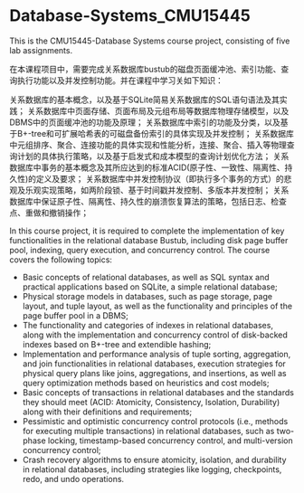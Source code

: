 # Database-Systems_CMU15445
This is the CMU15445-Database Systems course project, consisting of five lab assignments. 

在本课程项目中，需要完成关系数据库bustub的磁盘页面缓冲池、索引功能、查询执行功能以及并发控制功能。并在课程中学习关如下知识：

关系数据库的基本概念，以及基于SQLite简易关系数据库的SQL语句语法及其实践；
关系数据库中页面存储、页面布局及元组布局等数据库物理存储模型，以及DBMS中的页面缓冲池的功能及原理；
关系数据库中索引的功能及分类，以及基于B+-tree和可扩展哈希表的可磁盘备份索引的具体实现及并发控制；
关系数据库中元组排序、聚合、连接功能的具体实现和性能分析，连接、聚合、插入等物理查询计划的具体执行策略，以及基于启发式和成本模型的查询计划优化方法；
关系数据库中事务的基本概念及其所应达到的标准ACID(原子性、一致性、隔离性、持久性)的定义及要求；
关系数据库中并发控制协议（即执行多个事务的方式）的悲观及乐观实现策略，如两阶段锁、基于时间戳并发控制、多版本并发控制；
关系数据库中保证原子性、隔离性、持久性的崩溃恢复算法的策略，包括日志、检查点、重做和撤销操作；

In this course project, it is required to complete the implementation of key functionalities in the relational database Bustub, including disk page buffer pool, indexing, query execution, and concurrency control. The course covers the following topics:

- Basic concepts of relational databases, as well as SQL syntax and practical applications based on SQLite, a simple relational database;
- Physical storage models in databases, such as page storage, page layout, and tuple layout, as well as the functionality and principles of the page buffer pool in a DBMS;
- The functionality and categories of indexes in relational databases, along with the implementation and concurrency control of disk-backed indexes based on B+-tree and extendible hashing;
- Implementation and performance analysis of tuple sorting, aggregation, and join functionalities in relational databases, execution strategies for physical query plans like joins, aggregations, and insertions, as well as query optimization methods based on heuristics and cost models;
- Basic concepts of transactions in relational databases and the standards they should meet (ACID: Atomicity, Consistency, Isolation, Durability) along with their definitions and requirements;
- Pessimistic and optimistic concurrency control protocols (i.e., methods for executing multiple transactions) in relational databases, such as two-phase locking, timestamp-based concurrency control, and multi-version concurrency control;
- Crash recovery algorithms to ensure atomicity, isolation, and durability in relational databases, including strategies like logging, checkpoints, redo, and undo operations.
